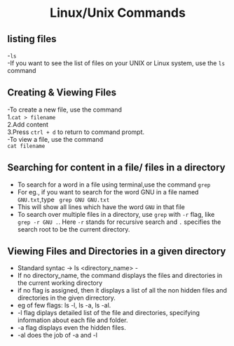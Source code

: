 <h1 align="center">Linux/Unix Commands</h1>

## listing files
-`ls`\
-If you want to see the list of files on your UNIX or Linux system, use the `ls` command

## Creating & Viewing Files
-To create a new file, use the command\
1.`cat > filename`\
2.Add content\
3.Press `ctrl + d` to return to command prompt.\
-To view a file, use the command\
`cat filename`

## Searching for content in a file/ files in a directory
- To search for a word in a file using terminal,use the command ```grep```
- For eg., if you want to search for the word GNU in a file named ```GNU.txt```,type ``` grep GNU GNU.txt```
- This will show all lines which have the word ```GNU``` in that file
- To search over multiple files in a directory, use ```grep``` with ```-r``` flag, like ``` grep -r GNU .```. Here ```-r``` stands for recursive search and ```.``` specifies the search root to be the current directory.

## Viewing Files and Directories in a given directory
- Standard syntac -> ls <directory_name> -<flags>
- If no directory_name, the command displays the files and directories in the current working directory
- if no flag is assigned, then it displays a list of all the non hidden files and directories in the given dirrectory.
- eg of few flags: ls -l, ls -a, ls -al.
- -l flag diplays detailed list of the file and directories, specifying information about each file and folder.
- -a flag displays even the hidden files.
- -al does the job of -a and -l


